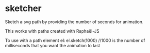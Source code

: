 sketcher
========

Sketch a svg path by providing the number of seconds for animation.

This works with paths created with Raphaël-JS

To use with a path element el:
    el.sketch(1000) //1000 is the number of milliseconds that you want the animation to last
